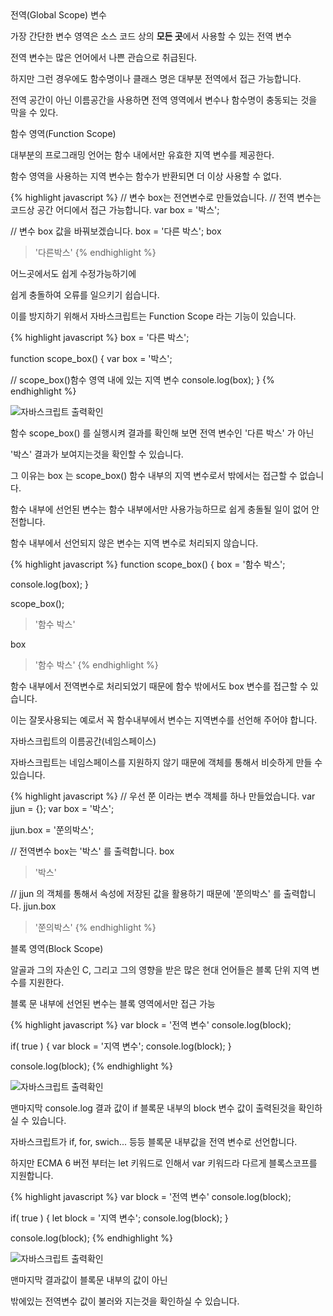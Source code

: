 <div class="box">
  <div class="small-title">전역(Global Scope) 변수</div>
  <p>가장 간단한 변수 영역은 소스 코드 상의 <strong>모든 곳</strong>에서 사용할 수 있는 전역 변수</p>
  <p>전역 변수는 많은 언어에서 나쁜 관습으로 취급된다.</p>
  <p>하지만 그런 경우에도 함수명이나 클래스 명은 대부분 전역에서 접근 가능합니다.</p>
  <p>전역 공간이 아닌 이름공간을 사용하면 전역 영역에서 변수나 함수명이 충동되는 것을 막을 수 있다.</p>
</div>

<div class="box">
  <div class="small-title">함수 영역(Function Scope)</div>
  <p>대부분의 프로그래밍 언어는 함수 내에서만 유효한 지역 변수를 제공한다.</p>
  <p>함수 영역을 사용하는 지역 변수는 함수가 반환되면 더 이상 사용할 수 없다.</p>
</div>

<div class="box">
{% highlight javascript %}
// 변수 box는 전연변수로 만들었습니다.
// 전역 변수는 코드상 공간 어디에서 접근 가능합니다.
var box = '박스';

// 변수 box 값을 바꿔보겠습니다.
box = '다른 박스';
box
> '다른박스'
{% endhighlight %}
<p>어느곳에서도 쉽게 수정가능하기에</p>
<p>쉽게 충돌하여 오류를 일으키기 쉽습니다.</p>
<p>이를 방지하기 위해서 자바스크립트는 Function Scope 라는 기능이 있습니다.</p>
</div>

<div class="box">
{% highlight javascript %}
box = '다른 박스';

function scope_box() {
  var box = '박스';
  
  // scope_box()함수 영역 내에 있는 지역 변수
  console.log(box);
}
{% endhighlight %}
<div class="img-box">
  <img src="{{ site.baseurl }}/static/img/post/2018-10-07-5.png" alt="자바스크립트 출력확인" />
</div>
<p>함수 scope_box() 를 실행시켜 결과를 확인해 보면 전역 변수인 '다른 박스' 가 아닌</p>
<p>'박스' 결과가 보여지는것을 확인할 수 있습니다.</p>
<p>그 이유는 box 는 scope_box() 함수 내부의 지역 변수로서 밖에서는 접근할 수 없습니다.</p>
<p>함수 내부에 선언된 변수는 함수 내부에서만 사용가능하므로 쉽게 충돌될 일이 없어 안전합니다.</p>
</div>

<div class="box">
  <p>함수 내부에서 선언되지 않은 변수는 지역 변수로 처리되지 않습니다.</p>
{% highlight javascript %}
function scope_box() {
  box = '함수 박스';
  
  console.log(box);
}

scope_box();
> '함수 박스'

box
> '함수 박스'
{% endhighlight %}
<p>함수 내부에서 전역변수로 처리되었기 때문에 함수 밖에서도 box 변수를 접근할 수 있습니다.</p>
<p>이는 잘못사용되는 예로서 꼭 함수내부에서 변수는 지역변수를 선언해 주어야 합니다.</p>
</div>

<div class="box">
  <div class="small-title">자바스크립트의 이름공간(네임스페이스)</div>
  <p>자바스크립트는 네임스페이스를 지원하지 않기 때문에 객체를 통해서 비슷하게 만들 수 있습니다.</p>
{% highlight javascript %}
// 우선 쭌 이라는 변수 객체를 하나 만들었습니다.
var jjun = {};
var box  = '박스';

jjun.box = '쭌의박스';

// 전역변수 box는 '박스' 를 출력합니다.
box
> '박스'

// jjun 의 객체를 통해서 속성에 저장된 값을 활용하기 때문에 '쭌의박스' 를 출력합니다. 
jjun.box
> '쭌의박스'
{% endhighlight %}
</div>

<div class="box">
  <div class="small-title">블록 영역(Block Scope)</div>
  <p>알골과 그의 자손인 C, 그리고 그의 영향을 받은 많은 현대 언어들은 블록 단위 지역 변수를 지원한다.</p>
  <p>블록 문 내부에 선언된 변수는 블록 영역에서만 접근 가능</p>
{% highlight javascript %}
var block = '전역 변수'
console.log(block);

if( true ) {
  var block = '지역 변수';
  console.log(block);
}

console.log(block);
{% endhighlight %}
<div class="img-box">
  <img src="{{ site.baseurl }}/static/img/post/2018-10-07-6.png" alt="자바스크립트 출력확인" />
</div>
<p>맨마지막 console.log 결과 값이 if 블록문 내부의 block 변수 값이 출력된것을 확인하실 수 있습니다.</p>
<p>자바스크립트가 if, for, swich... 등등 블록문 내부값을 전역 변수로 선언합니다.</p>
<p>하지만 ECMA 6 버전 부터는 let 키워드로 인해서 var 키워드라 다르게 블록스코프를 지원합니다.</p>
{% highlight javascript %}
var block = '전역 변수'
console.log(block);

if( true ) {
  let block = '지역 변수';
  console.log(block);
}

console.log(block);
{% endhighlight %}
<div class="img-box">
  <img src="{{ site.baseurl }}/static/img/post/2018-10-07-7.png" alt="자바스크립트 출력확인" />
</div>
<p>맨마지막 결과값이 블록문 내부의 값이 아닌</p>
<p>밖에있는 전역변수 값이 불러와 지는것을 확인하실 수 있습니다.</p>
</div>
